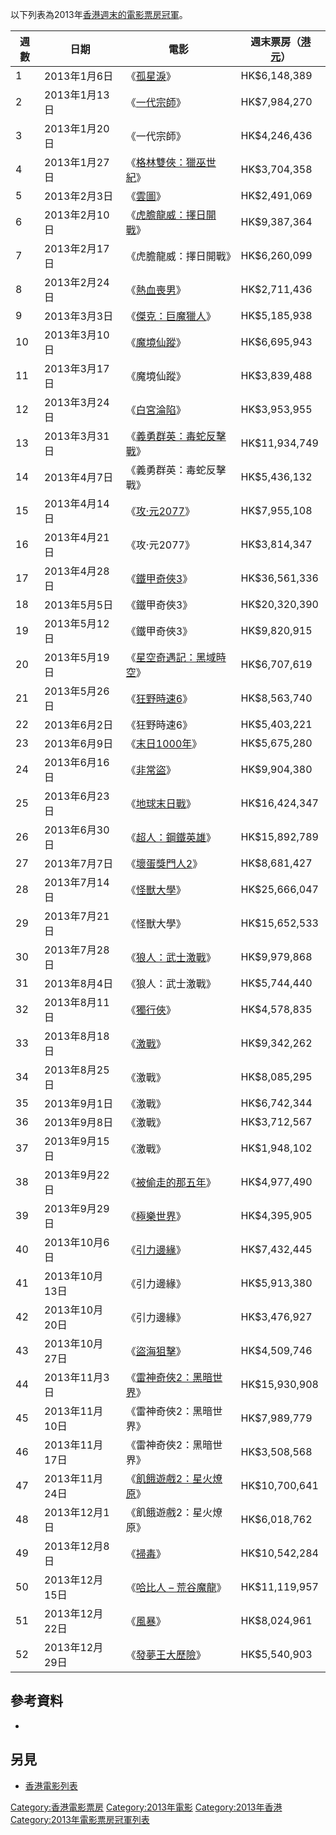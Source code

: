 以下列表為2013年[香港週末的](../Page/香港.md "wikilink")[電影票房冠軍](https://zh.wikipedia.org/wiki/電影 "wikilink")。

| 週數 | 日期          | 電影                                                                  | 週末票房（[港元](../Page/港元.md "wikilink")） |
| -- | ----------- | ------------------------------------------------------------------- | ------------------------------------ |
| 1  | 2013年1月6日   | 《[孤星淚](https://zh.wikipedia.org/wiki/悲慘世界_\(2012年電影\) "wikilink")》  | HK$6,148,389                         |
| 2  | 2013年1月13日  | 《[一代宗師](https://zh.wikipedia.org/wiki/一代宗師 "wikilink")》             | HK$7,984,270                         |
| 3  | 2013年1月20日  | 《一代宗師》                                                              | HK$4,246,436                         |
| 4  | 2013年1月27日  | 《[格林雙俠：獵巫世紀](https://zh.wikipedia.org/wiki/格林雙俠：獵巫世紀 "wikilink")》   | HK$3,704,358                         |
| 5  | 2013年2月3日   | 《[雲圖](../Page/雲圖_\(電影\).md "wikilink")》                             | HK$2,491,069                         |
| 6  | 2013年2月10日  | 《[虎膽龍威：擇日開戰](https://zh.wikipedia.org/wiki/虎膽龍威：擇日開戰 "wikilink")》   | HK$9,387,364                         |
| 7  | 2013年2月17日  | 《虎膽龍威：擇日開戰》                                                         | HK$6,260,099                         |
| 8  | 2013年2月24日  | 《[熱血喪男](../Page/熱血喪男.md "wikilink")》                                | HK$2,711,436                         |
| 9  | 2013年3月3日   | 《[傑克：巨魔獵人](https://zh.wikipedia.org/wiki/傑克：巨魔獵人 "wikilink")》       | HK$5,185,938                         |
| 10 | 2013年3月10日  | 《[魔境仙蹤](https://zh.wikipedia.org/wiki/魔境仙蹤 "wikilink")》             | HK$6,695,943                         |
| 11 | 2013年3月17日  | 《魔境仙蹤》                                                              | HK$3,839,488                         |
| 12 | 2013年3月24日  | 《[白宮淪陷](https://zh.wikipedia.org/wiki/白宮淪陷 "wikilink")》             | HK$3,953,955                         |
| 13 | 2013年3月31日  | 《[義勇群英：毒蛇反擊戰](https://zh.wikipedia.org/wiki/義勇群英：毒蛇反擊戰 "wikilink")》 | HK$11,934,749                        |
| 14 | 2013年4月7日   | 《義勇群英：毒蛇反擊戰》                                                        | HK$5,436,132                         |
| 15 | 2013年4月14日  | 《[攻·元2077](https://zh.wikipedia.org/wiki/攻·元2077 "wikilink")》       | HK$7,955,108                         |
| 16 | 2013年4月21日  | 《攻·元2077》                                                           | HK$3,814,347                         |
| 17 | 2013年4月28日  | 《[鐵甲奇俠3](https://zh.wikipedia.org/wiki/鐵甲奇俠3 "wikilink")》           | HK$36,561,336                        |
| 18 | 2013年5月5日   | 《鐵甲奇俠3》                                                             | HK$20,320,390                        |
| 19 | 2013年5月12日  | 《鐵甲奇俠3》                                                             | HK$9,820,915                         |
| 20 | 2013年5月19日  | 《[星空奇遇記：黑域時空](https://zh.wikipedia.org/wiki/星空奇遇記：黑域時空 "wikilink")》 | HK$6,707,619                         |
| 21 | 2013年5月26日  | 《[狂野時速6](https://zh.wikipedia.org/wiki/狂野時速6 "wikilink")》           | HK$8,563,740                         |
| 22 | 2013年6月2日   | 《狂野時速6》                                                             | HK$5,403,221                         |
| 23 | 2013年6月9日   | 《[末日1000年](https://zh.wikipedia.org/wiki/末日1000年 "wikilink")》       | HK$5,675,280                         |
| 24 | 2013年6月16日  | 《[非常盜](https://zh.wikipedia.org/wiki/非常盜 "wikilink")》               | HK$9,904,380                         |
| 25 | 2013年6月23日  | 《[地球末日戰](../Page/地球末日戰.md "wikilink")》                              | HK$16,424,347                        |
| 26 | 2013年6月30日  | 《[超人：鋼鐵英雄](https://zh.wikipedia.org/wiki/超人：鋼鐵英雄 "wikilink")》       | HK$15,892,789                        |
| 27 | 2013年7月7日   | 《[壞蛋獎門人2](https://zh.wikipedia.org/wiki/壞蛋獎門人2 "wikilink")》         | HK$8,681,427                         |
| 28 | 2013年7月14日  | 《[怪獸大學](../Page/怪獸大學.md "wikilink")》                                | HK$25,666,047                        |
| 29 | 2013年7月21日  | 《怪獸大學》                                                              | HK$15,652,533                        |
| 30 | 2013年7月28日  | 《[狼人：武士激戰](https://zh.wikipedia.org/wiki/狼人：武士激戰 "wikilink")》       | HK$9,979,868                         |
| 31 | 2013年8月4日   | 《狼人：武士激戰》                                                           | HK$5,744,440                         |
| 32 | 2013年8月11日  | 《[獨行俠](../Page/獨行俠_\(2013年電影\).md "wikilink")》                      | HK$4,578,835                         |
| 33 | 2013年8月18日  | 《[激戰](../Page/激戰_\(電影\).md "wikilink")》                             | HK$9,342,262                         |
| 34 | 2013年8月25日  | 《激戰》                                                                | HK$8,085,295                         |
| 35 | 2013年9月1日   | 《激戰》                                                                | HK$6,742,344                         |
| 36 | 2013年9月8日   | 《激戰》                                                                | HK$3,712,567                         |
| 37 | 2013年9月15日  | 《激戰》                                                                | HK$1,948,102                         |
| 38 | 2013年9月22日  | 《[被偷走的那五年](../Page/被偷走的那五年.md "wikilink")》                          | HK$4,977,490                         |
| 39 | 2013年9月29日  | 《[極樂世界](https://zh.wikipedia.org/wiki/極樂世界_\(電影\) "wikilink")》      | HK$4,395,905                         |
| 40 | 2013年10月6日  | 《[引力邊緣](https://zh.wikipedia.org/wiki/引力邊緣 "wikilink")》             | HK$7,432,445                         |
| 41 | 2013年10月13日 | 《引力邊緣》                                                              | HK$5,913,380                         |
| 42 | 2013年10月20日 | 《引力邊緣》                                                              | HK$3,476,927                         |
| 43 | 2013年10月27日 | 《[盜海狙擊](../Page/怒海劫.md "wikilink")》                                 | HK$4,509,746                         |
| 44 | 2013年11月3日  | 《[雷神奇俠2：黑暗世界](https://zh.wikipedia.org/wiki/雷神奇俠2：黑暗世界 "wikilink")》 | HK$15,930,908                        |
| 45 | 2013年11月10日 | 《雷神奇俠2：黑暗世界》                                                        | HK$7,989,779                         |
| 46 | 2013年11月17日 | 《雷神奇俠2：黑暗世界》                                                        | HK$3,508,568                         |
| 47 | 2013年11月24日 | 《[飢餓遊戲2：星火燎原](https://zh.wikipedia.org/wiki/飢餓遊戲2：星火燎原 "wikilink")》 | HK$10,700,641                        |
| 48 | 2013年12月1日  | 《飢餓遊戲2：星火燎原》                                                        | HK$6,018,762                         |
| 49 | 2013年12月8日  | 《[掃毒](../Page/掃毒.md "wikilink")》                                    | HK$10,542,284                        |
| 50 | 2013年12月15日 | 《[哈比人 – 荒谷魔龍](../Page/霍比特人2：史矛革之战.md "wikilink")》                   | HK$11,119,957                        |
| 51 | 2013年12月22日 | 《[風暴](https://zh.wikipedia.org/wiki/風暴_\(電影\) "wikilink")》          | HK$8,024,961                         |
| 52 | 2013年12月29日 | 《[發夢王大歷險](https://zh.wikipedia.org/wiki/白日夢冒險王 "wikilink")》         | HK$5,540,903                         |

## 參考資料

  -
## 另見

  - [香港電影列表](../Page/香港電影列表.md "wikilink")

[Category:香港電影票房](https://zh.wikipedia.org/wiki/Category:香港電影票房 "wikilink")
[Category:2013年電影](https://zh.wikipedia.org/wiki/Category:2013年電影 "wikilink")
[Category:2013年香港](https://zh.wikipedia.org/wiki/Category:2013年香港 "wikilink")
[Category:2013年電影票房冠軍列表](https://zh.wikipedia.org/wiki/Category:2013年電影票房冠軍列表 "wikilink")